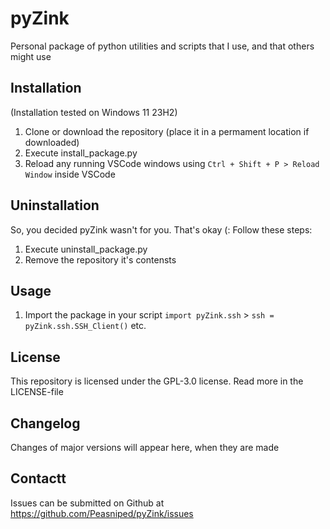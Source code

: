 # pyZink
 Personal package of python utilities and scripts that I use, and that others might use

## Installation
(Installation tested on Windows 11 23H2)
1. Clone or download the repository (place it in a permament location if downloaded)
2. Execute install_package.py
3. Reload any running VSCode windows using `Ctrl + Shift + P > Reload Window` inside VSCode

## Uninstallation
So, you decided pyZink wasn't for you. That's okay (: Follow these steps:
1. Execute uninstall_package.py
2. Remove the repository it's contensts

## Usage
1. Import the package in your script `import pyZink.ssh` > `ssh = pyZink.ssh.SSH_Client()` etc.

## License
This repository is licensed under the GPL-3.0 license. Read more in the LICENSE-file

## Changelog
Changes of major versions will appear here, when they are made

## Contactt
Issues can be submitted on Github at https://github.com/Peasniped/pyZink/issues